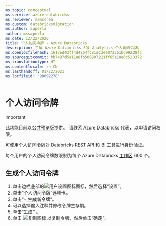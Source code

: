 ```yaml
---
ms.topic: conceptual
ms.service: azure-databricks
ms.reviewer: mamccrea
ms.custom: databricksmigration
ms.author: saperla
author: mssaperla
ms.date: 12/22/2020
title: 个人访问令牌 - Azure Databricks
description: 了解 Azure Databricks SQL Analytics 个人访问令牌。
ms.openlocfilehash: 1617ed43ff4d4264fc81ac3ee072261bd99228fc
ms.sourcegitcommit: bb7497d5a11e8fb506907221ff65a18e6c523372
ms.translationtype: HT
ms.contentlocale: zh-CN
ms.lasthandoff: 01/22/2021
ms.locfileid: "98692278"
---
```

# <a name="personal-access-tokens"></a>个人访问令牌

> [!IMPORTANT]
>
> 此功能目前以[公共预览版](../../../release-notes/release-types.md)提供。 请联系 Azure Databricks 代表，以申请访问权限。

可使用个人访问令牌对 Databricks [REST API](../../api/authentication.md) 和 [BI 工具](../../../integrations/bi/jdbc-odbc-bi.md#authentication)进行身份验证。

每个用户的个人访问令牌数限制为每个 Azure Databricks [工作区](../../../workspace/index.md) 600 个。

## <a name="generate-a-personal-access-token"></a><a id="generate"> </a><a id="generate-a-personal-access-token"> </a>生成个人访问令牌

1. 单击边栏底部的![用户设置图标](../../../_static/images/icons/user-settings-icon.png)图标，然后选择“设置”。
2. 单击“个人访问令牌”选项卡。
3. 单击“+ 生成新令牌”。
4. 可以选择输入注释并修改令牌生存期。
5. 单击“生成”  。
6. 单击 ![复制图标](../../../_static/images/sql/copy-icon.png) 以复制令牌，然后单击“确定”。